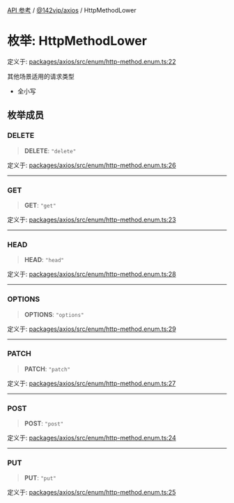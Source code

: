 [API 参考](../../../index.md) / [@142vip/axios](../index.md) / HttpMethodLower

# 枚举: HttpMethodLower

定义于: [packages/axios/src/enum/http-method.enum.ts:22](https://github.com/142vip/core-x/blob/58a4aca72f73ebc92491a458c9b83754486dc296/packages/axios/src/enum/http-method.enum.ts#L22)

其他场景适用的请求类型
- 全小写

## 枚举成员

### DELETE

> **DELETE**: `"delete"`

定义于: [packages/axios/src/enum/http-method.enum.ts:26](https://github.com/142vip/core-x/blob/58a4aca72f73ebc92491a458c9b83754486dc296/packages/axios/src/enum/http-method.enum.ts#L26)

***

### GET

> **GET**: `"get"`

定义于: [packages/axios/src/enum/http-method.enum.ts:23](https://github.com/142vip/core-x/blob/58a4aca72f73ebc92491a458c9b83754486dc296/packages/axios/src/enum/http-method.enum.ts#L23)

***

### HEAD

> **HEAD**: `"head"`

定义于: [packages/axios/src/enum/http-method.enum.ts:28](https://github.com/142vip/core-x/blob/58a4aca72f73ebc92491a458c9b83754486dc296/packages/axios/src/enum/http-method.enum.ts#L28)

***

### OPTIONS

> **OPTIONS**: `"options"`

定义于: [packages/axios/src/enum/http-method.enum.ts:29](https://github.com/142vip/core-x/blob/58a4aca72f73ebc92491a458c9b83754486dc296/packages/axios/src/enum/http-method.enum.ts#L29)

***

### PATCH

> **PATCH**: `"patch"`

定义于: [packages/axios/src/enum/http-method.enum.ts:27](https://github.com/142vip/core-x/blob/58a4aca72f73ebc92491a458c9b83754486dc296/packages/axios/src/enum/http-method.enum.ts#L27)

***

### POST

> **POST**: `"post"`

定义于: [packages/axios/src/enum/http-method.enum.ts:24](https://github.com/142vip/core-x/blob/58a4aca72f73ebc92491a458c9b83754486dc296/packages/axios/src/enum/http-method.enum.ts#L24)

***

### PUT

> **PUT**: `"put"`

定义于: [packages/axios/src/enum/http-method.enum.ts:25](https://github.com/142vip/core-x/blob/58a4aca72f73ebc92491a458c9b83754486dc296/packages/axios/src/enum/http-method.enum.ts#L25)
